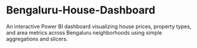 # Bengaluru-House-Dashboard
An interactive Power BI dashboard visualizing house prices, property types, and area metrics across Bengaluru neighborhoods using simple aggregations and slicers.
